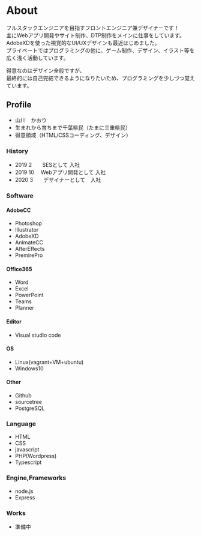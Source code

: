 # About

フルスタックエンジニアを目指すフロントエンジニア兼デザイナーです！  
主にWebアプリ開発やサイト制作、DTP制作をメインに仕事をしています。  
AdobeXDを使った視覚的なUI/UXデザインも最近はじめました。  
プライベートではプログラミングの他に、ゲーム制作、デザイン、イラスト等を広く浅く活動しています。  
  
得意なのはデザイン全般ですが、  
最終的には自己完結できるようになりたいため、プログラミングを少しづつ覚えています。  

## Profile
- 山川　かおり
- 生まれから育ちまで千葉県民（たまに三重県民）
- 得意領域（HTML/CSSコーディング、デザイン）

### History
- 2019 2　　SESとして 入社
- 2019 10 　Webアプリ開発として 入社
- 2020 3　　デザイナーとして　入社


### Software
#### AdobeCC
- Photoshop
- Illustrator
- AdobeXD
- AnimateCC
- AfterEffects
- PremirePro

#### Office365
- Word
- Excel
- PowerPoint
- Teams
- Planner

#### Editor
- Visual studio code

#### OS
- Linux(vagrant+VM+ubuntu)
- Windows10

#### Other
- Github
- sourcetree
- PostgreSQL

### Language
- HTML
- CSS
- javascript
- PHP(Wordpress)
- Typescript

### Engine,Frameworks
- node.js
- Express

### Works
- 準備中
